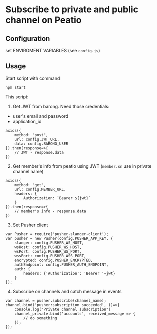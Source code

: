 # Subscribe to private and public channel on Peatio

## Configuration

set ENVIROMENT VARIABLES (see ```config.js```)

## Usage

Start script with command
```
npm start
```

This script:

1. Get JWT from barong. Need those credentials:

* user's email and password
* application_id

```
axios({
    method: "post",
    url: config.JWT_URL,
    data: config.BARONG_USER
}).then(response=>{
    // JWT - response.data
})
```

2. Get member's info from peatio using JWT (```member.sn``` use in private channel name)

```
axios({
    method: "get",
    url: config.MEMBER_URL,
    headers: {
        Authorization: `Bearer ${jwt}`
    }
}).then(response=>{
    // member's info - response.data
})
```

3. Set Pusher client

```
var Pusher = require('pusher-slanger-client');
var pusher = new Pusher(config.PUSHER_APP_KEY, {
    slanger: config.PUSHER_WS_HOST,
    wsHost: config.PUSHER_WS_HOST,
    wsPort: config.PUSHER_WS_PORT,
    wssPort: config.PUSHER_WSS_PORT,
    encrypted: config.PUSHER_ENCRYPTED,
    authEndpoint: config.PUSHER_AUTH_ENDPOINT,
    auth: {
        headers: {'Authorization': 'Bearer '+jwt}
    }
});
```

4. Subscribe on channels and catch message in events

```
var channel = pusher.subscribe(channel_name);
channel.bind('pusher:subscription_succeeded', ()=>{
    console.log("Private channel subscription")
    channel_private.bind('accounts', received_message => {
        // do something
    });
});
```